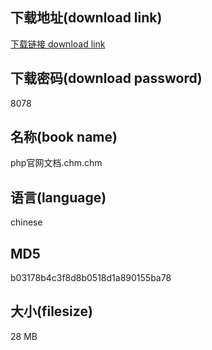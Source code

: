 ## 下载地址(download link)
[下载链接 download link](https://voluble-croquembouche-d321dc.netlify.app/?s=php%E5%AE%98%E7%BD%91%E6%96%87%E6%A1%A3.chm)

## 下载密码(download password)
8078

## 名称(book name)
php官网文档.chm.chm

## 语言(language)
chinese

## MD5
b03178b4c3f8d8b0518d1a890155ba78

## 大小(filesize)
28 MB
